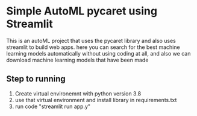 # Simple AutoML pycaret using Streamlit


This is an autoML project that uses the pycaret library and also uses streamlit to build web apps. here you can search for the best machine learning models automatically without using coding at all, and also we can download machine learning models that have been made


## Step to running

1. Create virtual environemnt with python version 3.8
2. use that virtual environment and install library in requirements.txt
3. run code "streamlit run app.y"
